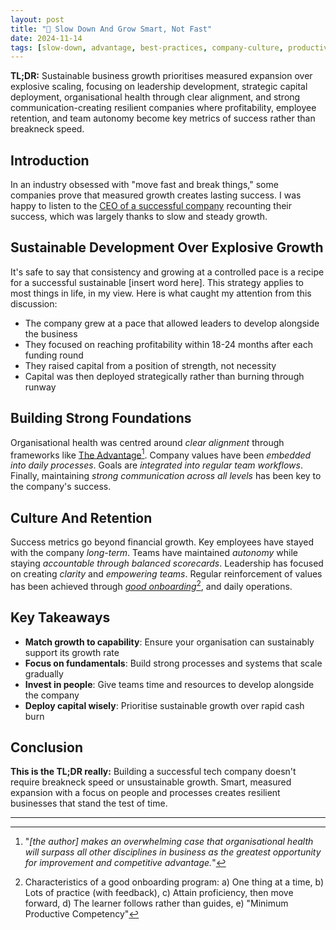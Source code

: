 ```yaml
---
layout: post
title: "🐢 Slow Down And Grow Smart, Not Fast"
date: 2024-11-14
tags: [slow-down, advantage, best-practices, company-culture, productivity, decision-making, business-value, real-value]
---
```


**TL;DR:** Sustainable business growth prioritises measured expansion over explosive scaling, focusing on leadership development, strategic capital deployment, organisational health through clear alignment, and strong communication-creating resilient companies where profitability, employee retention, and team autonomy become key metrics of success rather than breakneck speed. 
<!--more-->

## Introduction
In an industry obsessed with "move fast and break things," some companies prove that measured growth creates lasting success. I was happy to listen to the [CEO of a successful company](https://saasscalingsecrets.buzzsprout.com/2172375/episodes/15926541-why-slower-growth-could-be-your-fast-track-to-success-with-roan-lavery-ceo-of-freeagent) recounting their success, which was largely thanks to slow and steady growth. 

## Sustainable Development Over Explosive Growth 
It's safe to say that consistency and growing at a controlled pace is a recipe for a successful sustainable [insert word here]. This strategy applies to most things in life, in my view. Here is what caught my attention from this discussion:  
- The company grew at a pace that allowed leaders to develop alongside the business 
- They focused on reaching profitability within 18-24 months after each funding round 
- They raised capital from a position of strength, not necessity 
- Capital was then deployed strategically rather than burning through runway 

## Building Strong Foundations
Organisational health was centred around _clear alignment_ through frameworks like [The Advantage](https://www.tablegroup.com/product/the-advantage/)[^1]. Company values have been _embedded into daily processes_. Goals are _integrated into regular team workflows_. Finally, maintaining _strong communication across all levels_ has been key to the company's success. 

## Culture And Retention
Success metrics go beyond financial growth. Key employees have stayed with the company _long-term_. Teams have maintained _autonomy_ while staying _accountable through balanced scorecards_. Leadership has focused on creating _clarity_ and _empowering teams_. Regular reinforcement of values has been achieved through _[good onboarding](https://youtube.com/watch?v=Og7NzaVpceE)_[^2], and daily operations.

## Key Takeaways
- **Match growth to capability**: Ensure your organisation can sustainably support its growth rate
- **Focus on fundamentals**: Build strong processes and systems that scale gradually
- **Invest in people**: Give teams time and resources to develop alongside the company
- **Deploy capital wisely**: Prioritise sustainable growth over rapid cash burn

## Conclusion
**This is the TL;DR really:** Building a successful tech company doesn't require breakneck speed or unsustainable growth. Smart, measured expansion with a focus on people and processes creates resilient businesses that stand the test of time.

---
[^1]: "_[the author] makes an overwhelming case that organisational health will surpass all other disciplines in business as the greatest opportunity for improvement and competitive advantage._"
[^2]: Characteristics of a good onboarding program: a) One thing at a time, b) Lots of practice (with feedback), c) Attain proficiency, then move forward, d) The learner follows rather than guides, e) "Minimum Productive Competency" 
